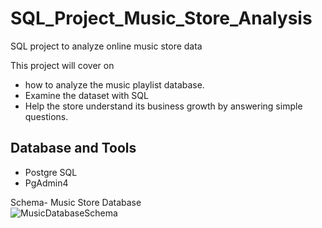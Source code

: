 # SQL_Project_Music_Store_Analysis
SQL project to analyze online music store data

This project will cover on 
- how to analyze the music playlist database.
- Examine the dataset with SQL
- Help the store understand its business growth by answering simple questions.

## Database and Tools
* Postgre SQL
* PgAdmin4

Schema- Music Store Database  
![MusicDatabaseSchema](https://user-images.githubusercontent.com/112153548/213707717-bfc9f479-52d9-407b-99e1-e94db7ae10a3.png)
